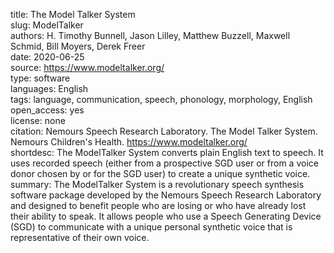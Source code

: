 title: The Model Talker System  
slug: ModelTalker  
authors: H. Timothy Bunnell, Jason Lilley, Matthew Buzzell, Maxwell Schmid, Bill Moyers, Derek Freer  
date: 2020-06-25  
source: https://www.modeltalker.org/  
type: software  
languages: English  
tags: language, communication, speech, phonology, morphology, English  
open_access: yes  
license: none  
citation: Nemours Speech Research Laboratory. The Model Talker System. Nemours Children's Health. https://www.modeltalker.org/  
shortdesc: The ModelTalker System converts plain English text to speech. It uses recorded speech (either from a prospective SGD user or from a voice donor chosen by or for the SGD user) to create a unique synthetic voice.  
summary: The ModelTalker System is a revolutionary speech synthesis software package developed by the Nemours Speech Research Laboratory and designed to benefit people who are losing or who have already lost their ability to speak. It allows people who use a Speech Generating Device (SGD) to communicate with a unique personal synthetic voice that is representative of their own voice.  
